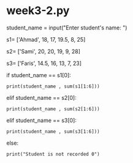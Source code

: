# week3-2.py
student_name = input("Enter student's name: ")

s1= ['Ahmad', 18, 17, 19.5, 8, 25]

s2= ['Sami', 20, 20, 19, 9, 28]

s3= ['Faris', 14.5, 16, 13, 7, 23]

if student_name == s1[0]:

    print(student_name , sum(s1[1:6]))

elif student_name == s2[0]:

    print(student_name , sum(s2[1:6]))

elif student_name == s3[0]:

    print(student_name , sum(s3[1:6]))

else:

    print("Student is not recorded 0")
